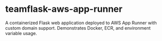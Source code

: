 # teamflask-aws-app-runner
A containerized Flask web application deployed to AWS App Runner with custom domain support. Demonstrates Docker, ECR, and environment variable usage.
